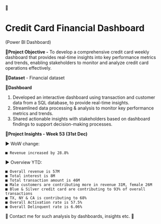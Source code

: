 📌
# Credit Card Financial Dashboard
  (Power BI Dashboard)


🔶**Project Objective -** To develop a comprehensive credit card weekly dashboard that provides real-time insights into key performance metrics and trends, enabling stakeholders to monitor and analyze credit card operations effectively.


🔶**Dataset** - Financial dataset


🔶**Dashboard**
1. Developed an interactive dashboard using transaction and customer data from a SQL database, to provide real-time insights.
2. Streamlined data processing & analysis to monitor key performance metrics and trends.
3. Shared actionable insights with stakeholders based on dashboard findings to support decision-making processes.


🔶**Project Insights - Week 53 (31st Dec)**

▶ WoW change:

    ■ Revenue increased by 28.8%

▶ Overview YTD:

    ■ Overall revenue is 57M
    ■ Total interest is 8M
    ■ Total transaction amount is 46M
    ■ Male customers are contributing more in revenue 31M, female 26M
    ■ Blue & Silver credit card are contributing to 93% of overall transactions
    ■ TX, NY & CA is contributing to 68%
    ■ Overall Activation rate is 57.5%
    ■ Overall Delinquent rate is 6.06%

📌 
Contact me for such analysis by dashboards, insights etc. 🚀  





